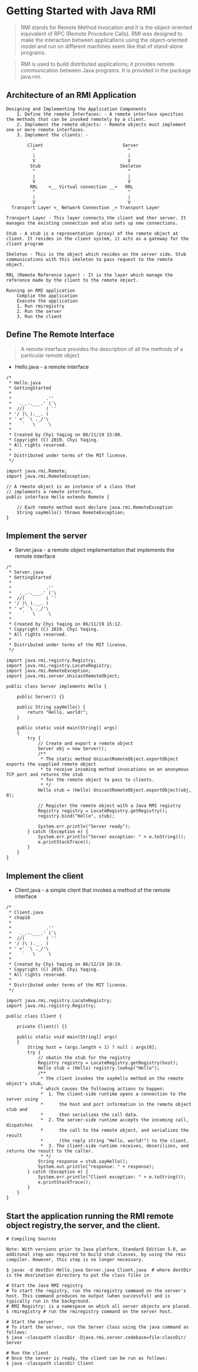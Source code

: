 Getting Started with Java RMI
==============================
> RMI stands for Remote Method Invocation and it is the object-oriented equivalent of RPC (Remote Procedure Calls). RMI was designed to make the interaction between applications using the object-oriented model and run on different machines seem like that of stand-alone programs.

> RMI is used to build distributed applications; it provides remote communication between Java programs. It is provided in the package java.rmi.

Architecture of an RMI Application 
----------------------------------
```
Designing and Implementing the Application Components
    1. Define the remote Interfaces: - A remote interface specifies the methods that can be invoked remotely by a client.  
    2. Implement the remote objects: - Remote objects must implement one or more remote interfaces.
    3. Implement the clients: - 

        Client                              Server 
          ^                                   ^
          |                                   |
          V                                   V
         Stub                              Skeleton
          ^                                   ^
          |                                   |
          V                                   V
         RRL    <__ Virtual connection __>   RRL
          ^                                   ^
          |                                   |
          V                                   V
  Transport Layer <_ Network Connection _> Transport Layer 

Transport Layer - This layer connects the client and ther server. It manages the existing connection and also sets up new connections. 

Stub - A stub is a representation (proxy) of the remote object at client. It resides in the client system, it acts as a gateway for the client program 

Skeleton - This is the object which resides on the server side. Stub communications with this skeleton to pass request to the remote object. 

RRL (Remote Reference Layer) - It is the layer which manage the reference made by the client to the remote object.

Running an RMI application 
    Complie the application 
    Execute the application 
    1. Run rmiregistry 
    2. Run the server 
    3. Run the client 
```

Define The Remote Interface
---------------------------
> A remote interface provides the description of all the methods of a particular remote object.
* Hello.java - a remote interface 
```
/*
 * Hello.java
 * GettingStarted
 *
 *             .''
 *   ._.-.___.' (`\
 *  //(        ( `'
 * '/ )\ ).__. )
 * ' <' `\ ._/'\
 *    `   \     \
 *
 * Created by Chyi Yaqing on 06/11/19 15:08.
 * Copyright (C) 2019. Chyi Yaqing.
 * All rights reserved.
 *
 * Distributed under terms of the MIT license.
 */

import java.rmi.Remote;
import java.rmi.RemoteException;

// A rmeote object is an instance of a class that 
// implements a remote interface.
public interface Hello extends Remote {
    
    // Each remote method must declare java.rmi.RemoteException
    String sayHello() throws RemoteException;
}
```

Implement the server
--------------------
* Server.java - a remote object implementation that implements the remote interface
```
/*
 * Server.java
 * GettingStarted
 *
 *             .''
 *   ._.-.___.' (`\
 *  //(        ( `'
 * '/ )\ ).__. )
 * ' <' `\ ._/'\
 *    `   \     \
 *
 * Created by Chyi Yaqing on 06/11/19 15:12.
 * Copyright (C) 2019. Chyi Yaqing.
 * All rights reserved.
 *
 * Distributed under terms of the MIT license.
 */

import java.rmi.registry.Registry;
import java.rmi.registry.LocateRegistry;
import java.rmi.RemoteException;
import java.rmi.server.UnicastRemoteObject;

public class Server implements Hello {

    public Server() {}

    public String sayHello() {
        return "Hello, world!";
    }

    public static void main(String[] args)
    {
        try {
            // Create and export a remote object
            Server obj = new Server();
            /**
             * The static method UnicastRemoteObject.exportObject exports the supplied remote object
             * to receive incoming method invocations on an anonymous TCP port and returns the stub
             * for the remote object to pass to clients.
             * */
            Hello stub = (Hello) UnicastRemoteObject.exportObject(obj, 0);

            // Register the remote object with a Java RMI registry
            Registry registry = LocateRegistry.getRegistry();
            registry.bind("Hello", stub);

            System.err.println("Server ready");
        } catch (Exception e) {
            System.err.println("Server exception: " + e.toString());
            e.printStackTrace();
        }
    }
}
```

Implement the client
--------------------
* Client.java - a simple client that invokes a method of the remote interface
```
/*
 * Client.java
 * chap18
 *
 *             .''
 *   ._.-.___.' (`\
 *  //(        ( `'
 * '/ )\ ).__. )
 * ' <' `\ ._/'\
 *    `   \     \
 *
 * Created by Chyi Yaqing on 06/12/19 10:19.
 * Copyright (C) 2019. Chyi Yaqing.
 * All rights reserved.
 *
 * Distributed under terms of the MIT license.
 */

import java.rmi.registry.LocateRegistry;
import java.rmi.registry.Registry;

public class Client {

    private Client() {}

    public static void main(String[] args)
    {
        String host = (args.length < 1) ? null : args[0];
        try {
            // obatin the stub for the registry
            Registry registry = LocateRegistry.getRegistry(host);
            Hello stub = (Hello) registry.lookup("Hello");
            /**
             * the client invokes the sayHello method on the remote object's stub, 
             * which causes the following actions to happen:
             *  1. The client-side runtime opens a connection to the server using 
             *      the host and port information in the remote object stub and 
             *      then serializes the call data.
             *  2. The server-side runtime accepts the incoming call, dispatches 
             *      the call to the remote object, and serializes the result 
             *      (the reply string "Hello, world!") to the client.
             *  3. The client-side runtime receives, deserilizes, and returns the result to the caller.
             * */
            String response = stub.sayHello();
            System.out.println("response: " + response);
        } catch (Exception e) {
            System.err.println("Client exception: " + e.toString());
            e.printStackTrace();
        }
    }
}
```

Start the application running the RMI remote object registry,the server, and the client.
----------------------------------------------------------------------------------------
```
# Compiling Sources 

Note: With versions prior to Java platform, Standard Edition 5.0, an additonal step was required to build stub classes, by using the rmic compiler. However, this step is no longer necessary.

$ javac -d destDir Hello.java Server.java Client.java  # where destDir is the desrination directory to put the class files in 

# Start the Java RMI registry 
# To start the registry, run the rmiregistry command on the server's host. This command produces no output (when successful) and is typically run in the background.
# RMI Registry: is a namespace on which all server objects are placed. 
$ rmiregistry # run the rmiregistry command on the server host.

# Start the server 
# To start the server, run the Server class using the java command as follows:
$ java -classpath classDir -Djava.rmi.server.codebase=file:classDir/ Server 

# Run the client
# Once the server is ready, the client can be run as follows:
$ java -classpath classDir Client 
```
